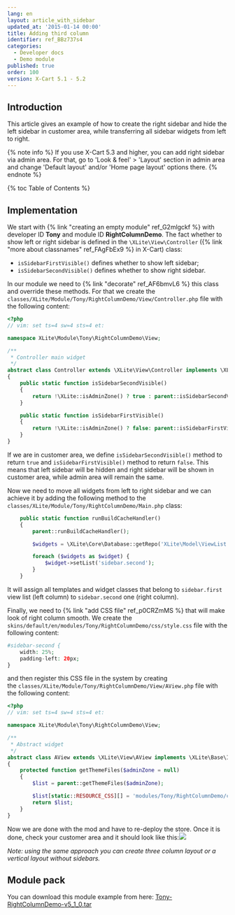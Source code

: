 ```yaml
---
lang: en
layout: article_with_sidebar
updated_at: '2015-01-14 00:00'
title: Adding third column
identifier: ref_BBz737s4
categories:
  - Developer docs
  - Demo module
published: true
order: 100
version: X-Cart 5.1 - 5.2
---
```

## Introduction

This article gives an example of how to create the right sidebar and hide the left sidebar in customer area, while transferring all sidebar widgets from left to right.

{% note info %}
If you use X-Cart 5.3 and higher, you can add right sidebar via admin area. For that, go to 'Look & feel' > 'Layout' section in admin area and change 'Default layout' and/or 'Home page layout' options there.
{% endnote %}

{% toc Table of Contents %}

## Implementation

We start with {% link "creating an empty module" ref_G2mlgckf %} with developer ID **Tony** and module ID **RightColumnDemo**. The fact whether to show left or right sidebar is defined in the `\XLite\View\Controller` ({% link "more about classnames" ref_FAgFbEx9 %} in X-Cart) class: 

*   `isSidebarFirstVisible()` defines whether to show left sidebar;
*   `isSidebarSecondVisible()` defines whether to show right sidebar.

In our module we need to {% link "decorate" ref_AF6bmvL6 %} this class and override these methods. For that we create the `classes/XLite/Module/Tony/RightColumnDemo/View/Controller.php` file with the following content: 

```php
<?php
// vim: set ts=4 sw=4 sts=4 et:

namespace XLite\Module\Tony\RightColumnDemo\View;

/**
 * Controller main widget
 */
abstract class Controller extends \XLite\View\Controller implements \XLite\Base\IDecorator
{    
    public static function isSidebarSecondVisible()
    {
        return !\XLite::isAdminZone() ? true : parent::isSidebarSecondVisible();
    }

    public static function isSidebarFirstVisible()
    {
        return !\XLite::isAdminZone() ? false: parent::isSidebarFirstVisible();
    }
}
```

If we are in customer area, we define `isSidebarSecondVisible()` method to return `true` and `isSidebarFirstVisible()` method to return `false`. This means that left sidebar will be hidden and right sidebar will be shown in customer area, while admin area will remain the same.

Now we need to move all widgets from left to right sidebar and we can achieve it by adding the following method to the `classes/XLite/Module/Tony/RightColumnDemo/Main.php` class: 

```php
    public static function runBuildCacheHandler()
    {
        parent::runBuildCacheHandler();

        $widgets = \XLite\Core\Database::getRepo('XLite\Model\ViewList')->findClassList('sidebar.first', 'customer');

        foreach ($widgets as $widget) {
            $widget->setList('sidebar.second');
        }
    }
```

It will assign all templates and widget classes that belong to `sidebar.first` view list (left column) to `sidebar.second` one (right column).

Finally, we need to {% link "add CSS file" ref_p0CRZmMS %} that will make look of right column smooth. We create the `skins/default/en/modules/Tony/RightColumnDemo/css/style.css` file with the following content: 

```php
#sidebar-second {
    width: 25%;
    padding-left: 20px;
}
```

and then register this CSS file in the system by creating the `classes/XLite/Module/Tony/RightColumnDemo/View/AView.php` file with the following content: 

```php
<?php
// vim: set ts=4 sw=4 sts=4 et:

namespace XLite\Module\Tony\RightColumnDemo\View;

/**
 * Abstract widget
 */
abstract class AView extends \XLite\View\AView implements \XLite\Base\IDecorator
{    
    protected function getThemeFiles($adminZone = null)
    {
        $list = parent::getThemeFiles($adminZone);

        $list[static::RESOURCE_CSS][] = 'modules/Tony/RightColumnDemo/css/style.css';
        return $list;
    }
}
```

Now we are done with the mod and have to re-deploy the store. Once it is done, check your customer area and it should look like this:![]({{site.baseurl}}/attachments/524300/8356186.png)

_Note: using the same approach you can create three column layout or a vertical layout without sidebars._

## Module pack
You can download this module example from here: [Tony-RightColumnDemo-v5_1_0.tar]({{site.baseurl}}/attachments/modules/Tony-RightColumnDemo-v5_1_0.tar)